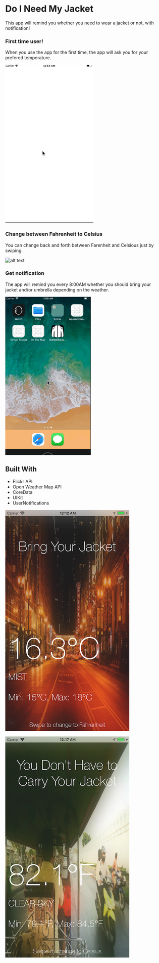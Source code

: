 # Do I Need My Jacket

This app will remind you whether you need to wear a jacket or not, with notification!

### First time user!

When you use the app for the first time, the app will ask you for your prefered temperature. 

![alt text](https://github.com/leanhduy1998/Do-I-Need-My-Jacket/blob/master/jacket1.mov.gif)

### Change between Fahrenheit to Celsius

You can change back and forth between Farenheit and Celsious just by swiping.

![alt text](https://github.com/leanhduy1998/Do-I-Need-My-Jacket/blob/master/jacket2.mov.gif)

### Get notification

The app will remind you every 8:00AM whether you should bring your jacket and/or umbrella depending on the weather.

![alt text](https://github.com/leanhduy1998/Do-I-Need-My-Jacket/blob/master/jacket3.mov.gif)

## Built With

* Flickr API
* Open Weather Map API
* CoreData
* UIKit
* UserNotifications

![alt text](https://github.com/leanhduy1998/Do-I-Need-My-Jacket/blob/master/Simulator%20Screen%20Shot%20-%20iPhone%208%20Plus%20-%202017-11-24%20at%2000.12.07.png)

![alt text](https://github.com/leanhduy1998/Do-I-Need-My-Jacket/blob/master/Simulator%20Screen%20Shot%20-%20iPhone%208%20Plus%20-%202017-11-24%20at%2000.17.19.png)


